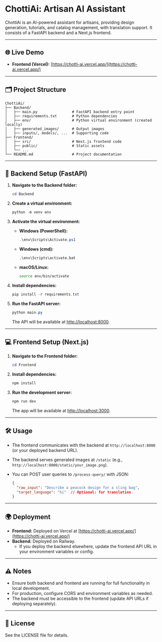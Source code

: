 
# ChottiAi: Artisan AI Assistant

ChottiAi is an AI-powered assistant for artisans, providing design generation, tutorials, and catalog management, with translation support. It consists of a FastAPI backend and a Next.js frontend.

---

## 🌐 Live Demo

- **Frontend (Vercel):** [https://chotti-ai.vercel.app/](https://chotti-ai.vercel.app/)

---

## 🗂️ Project Structure

```
ChottiAi/
├── Backend/
│   ├── main.py                # FastAPI backend entry point
│   ├── requirements.txt       # Python dependencies
│   ├── env/                   # Python virtual environment (created locally)
│   ├── generated_images/      # Output images
│   ├── inputs/, models/, ...  # Supporting code
├── Frontend/
│   ├── src/                   # Next.js frontend code
│   ├── public/                # Static assets
│   └── ...
└── README.md                  # Project documentation
```

---

## 🚀 Backend Setup (FastAPI)

1. **Navigate to the Backend folder:**
   ```powershell
   cd Backend
   ```

2. **Create a virtual environment:**
   ```powershell
   python -m venv env
   ```

3. **Activate the virtual environment:**
   - **Windows (PowerShell):**
     ```powershell
     .\env\Scripts\Activate.ps1
     ```
   - **Windows (cmd):**
     ```cmd
     .\env\Scripts\activate.bat
     ```
   - **macOS/Linux:**
     ```bash
     source env/bin/activate
     ```

4. **Install dependencies:**
   ```powershell
   pip install -r requirements.txt
   ```

5. **Run the FastAPI server:**
   ```powershell
   python main.py
   ```
   The API will be available at [http://localhost:8000](http://localhost:8000).

---

## 💻 Frontend Setup (Next.js)

1. **Navigate to the Frontend folder:**
   ```powershell
   cd Frontend
   ```

2. **Install dependencies:**
   ```powershell
   npm install
   ```

3. **Run the development server:**
   ```powershell
   npm run dev
   ```
   The app will be available at [http://localhost:3000](http://localhost:3000).

---

## 🛠️ Usage

- The frontend communicates with the backend at `http://localhost:8000` (or your deployed backend URL).
- The backend serves generated images at `/static` (e.g., `http://localhost:8000/static/your_image.png`).
- You can POST user queries to `/process-query/` with JSON:

  ```json
  {
    "raw_input": "Describe a peacock design for a sling bag",
    "target_language": "hi"  // Optional: for translation
  }
  ```

---

## 🌍 Deployment

- **Frontend:** Deployed on Vercel at [https://chotti-ai.vercel.app/](https://chotti-ai.vercel.app/)
- **Backend:** Deployed on Railway.
  - If you deploy the backend elsewhere, update the frontend API URL in your environment variables or config.

---

## ⚠️ Notes

- Ensure both backend and frontend are running for full functionality in local development.
- For production, configure CORS and environment variables as needed.
- The backend must be accessible to the frontend (update API URLs if deploying separately).

---

## 📄 License
See the LICENSE file for details.
